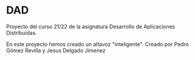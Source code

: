 # DAD
Proyecto del curso 21/22 de la asignatura Desarrollo de Aplicaciones Distribuidas.

En este proyecto hemos creado un altavoz "inteligente". Creado por Pedro Gómez Revilla y Jesus Delgado Jimenez
